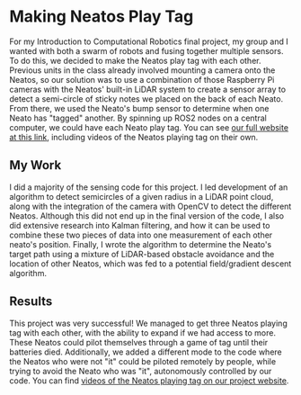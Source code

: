 # Making Neatos Play Tag

For my Introduction to Computational Robotics final project, my group and I wanted with both a swarm of robots and fusing together multiple sensors. To do this, we decided to make the Neatos play tag with each other. Previous units in the class already involved mounting a camera onto the Neatos, so our solution was to use a combination of those Raspberry Pi cameras with the Neatos' built-in LiDAR system to create a sensor array to detect a semi-circle of sticky notes we placed on the back of each Neato. From there, we used the Neato's bump sensor to determine when one Neato has "tagged" another. By spinning up ROS2 nodes on a central computer, we could have each Neato play tag. You can see [our full website at this link](https://ajevans451.github.io/neato_tag/), including videos of the Neatos playing tag on their own.

## My Work

I did a majority of the sensing code for this project. I led development of an algorithm to detect semicircles of a given radius in a LiDAR point cloud, along with the integration of the camera with OpenCV to detect the different Neatos. Although this did not end up in the final version of the code, I also did extensive research into Kalman filtering, and how it can be used to combine these two pieces of data into one measurement of each other neato's position. Finally, I wrote the algorithm to determine the Neato's target path using a mixture of LiDAR-based obstacle avoidance and the location of other Neatos, which was fed to a potential field/gradient descent algorithm.

## Results

This project was very successful! We managed to get three Neatos playing tag with each other, with the ability to expand if we had access to more. These Neatos could pilot themselves through a game of tag until their batteries died. Additionally, we added a different mode to the code where the Neatos who were not "it" could be piloted remotely by people, while trying to avoid the Neato who was "it", autonomously controlled by our code. You can find [videos of the Neatos playing tag on our project website](https://ajevans451.github.io/neato_tag/assets/photos.html).
